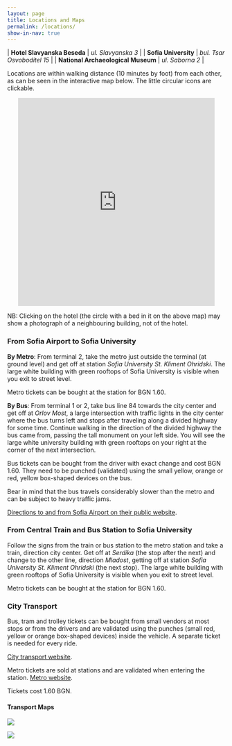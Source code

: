 ```yaml
---
layout: page
title: Locations and Maps
permalink: /locations/
show-in-nav: true
---
```


| **Hotel Slavyanska Beseda** | *ul. Slavyanska 3* |
| **Sofia University** | *bul. Tsar Osvoboditel 15* |
| **National Archaeological Museum** | *ul. Saborna 2* |

Locations are within walking distance (10 minutes by foot) from each
other, as can be seen in the interactive map below. The little
circular icons are clickable.

<center><iframe
src="https://www.google.com/maps/d/embed?mid=12ro2QmAxhpADmznHH2waVK1YlXM"
width="90%" height="480" frameborder="0" style="border:0"></iframe></center>

NB: Clicking on the hotel (the circle with a bed in it on the above map) may show a photograph of a neighbouring building, not of the hotel.

### From Sofia Airport to Sofia University

**By Metro**: From terminal 2, take the metro just outside the
terminal (at ground level) and get off at station *Sofia University
St. Kliment Ohridski*. The large white building with green rooftops of
Sofia University is visible when you exit to street level.

Metro tickets can be bought at the station for BGN 1.60.

**By Bus**: From terminal 1 or 2, take bus line 84 towards the city
center and get off at *Orlov Most*, a large intersection with traffic
lights in the city center where the bus turns left and stops after
traveling along a divided highway for some time. Continue walking in
the direction of the divided highway the bus came from, passing the
tall monument on your left side. You will see the large white
university building with green rooftops on your right at the corner of
the next intersection.

Bus tickets can be bought from the driver with exact change and cost
BGN 1.60. They need to be punched (validated) using the small yellow,
orange or red, yellow box-shaped devices on the bus.

Bear in mind that the bus travels considerably slower than the metro
and can be subject to heavy traffic jams.

[Directions to and from Sofia Airport on their public
website](http://www.sofia-airport.bg/en/passengers/and-airport/public-transport).

### From Central Train and Bus Station to Sofia University

Follow the signs from the train or bus station to the metro station
and take a train, direction city center. Get off at *Serdika* (the
stop after the next) and change to the other line, direction
*Mladost*, getting off at station *Sofia University St. Kliment
Ohridski* (the next stop). The large white building with green
rooftops of Sofia University is visible when you exit to street level.

Metro tickets can be bought at the station for BGN 1.60.

### City Transport

Bus, tram and trolley tickets can be bought from small vendors at most
stops or from the drivers and are validated using the punches (small
red, yellow or orange box-shaped devices) inside the vehicle. A
separate ticket is needed for every ride.

[City transport website](https://www.sofiatraffic.bg/en/transport/121/marshrutna-mrezha).

Metro tickets are sold at stations and are validated when entering the
station.
[Metro website](http://www.metrosofia.com/en/).

Tickets cost 1.60 BGN.

#### Transport Maps

<a href="http://www.metrosofia.com/images/sofia-metro-lines-2016-july.png"><img style="float: center;" src="http://www.metrosofia.com/images/sofia-metro-lines-2016-july.png">

<a href="https://www.sofiatraffic.bg/media/uploads/A3.jpg"><img style="float: center;" src="https://www.sofiatraffic.bg/media/uploads/A3.jpg"></a>
